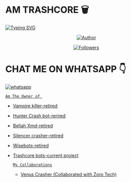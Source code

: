 # AM TRASHCORE 🗑️ 

<a href="https://git.io/typing-svg"><img src="https://readme-typing-svg.demolab.com?font=Black+Ops+One&size=50&pause=1000&color=1BAFBAFF&center=true&width=910&height=100&lines=THANKS FOR FOLLOWING +ME-ON;MY+GITHUB+NEW+ACCOUNT;JOINED+14.10.2024" alt="Typing SVG" /></a>




<p align="center">
<a href="https://github.com/Tennor-modz"><img title="Author" src="https://files.catbox.moe/fg4yl8.jpg?style=for-the-badge&logo=github"></a>


  <p align="center">
<a href="https://github.com/Tennor-modz/followers"><img title="Followers" src="https://img.shields.io/github/followers/Tennor-modz?color=blue&style=flat-square"></a>

# CHAT ME ON WHATSAPP 👇    
<a aria-label="Join our chats" href="https://wa.me/254703726139?text=Hi!! `Giddy Tennor` Sir, I need Your Help" target="_blank">
    <img alt="whatsapp" src="https://img.shields.io/badge/Giddy%20Tennor-25D366?style=for-the-badge&logo=whatsapp&logoColor=white" />
</p>


`Am The Owner of `
* Vampire killer-retired
* Hunter Crash bot-rerired
* Bellah Xmd-retired
* Silencer crasher-retired
* Wisebots-retired
* Trashcore bots-current project


  `My Collaborations`
  * Venus Crasher (Collaborated with Zoro Tech)
